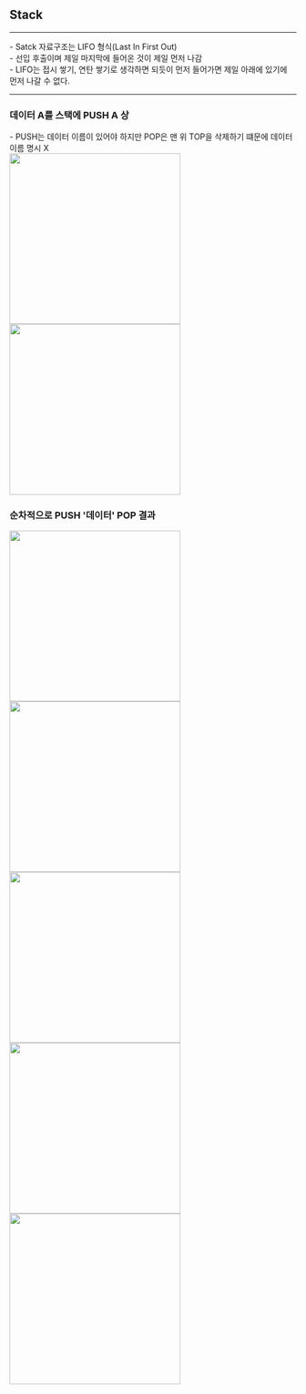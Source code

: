 <h2>Stack</h2>
<hr>
 - Satck 자료구조는 LIFO 형식(Last In First Out)<br /> 
 - 선입 후출이며 제일 마지막에 들어온 것이 제일 먼저 나감<br />
 - LIFO는 접시 쌓기, 연탄 쌓기로 생각하면 되듯이 먼저 들어가면 제일 아래에 있기에 먼저 나갈 수 없다.
 <br />
 <hr>
 <h3>데이터 A를 스택에 PUSH A 상</h3>
 - PUSH는 데이터 이름이 있어야 하지만 POP은 맨 위 TOP을 삭제하기 떄문에 데이터 이름 명시 X
 <div>
 <img width="300" height="300" src="https://github.com/stayonasDev/Tag/assets/149605122/3cd3803d-b615-4248-9cf9-d3e3787bf1a6">
 <img width="300" height="300" src="https://github.com/stayonasDev/Tag/assets/149605122/adb9c05a-e0c0-49a1-8030-590b80561840">
 </div>
<h3>순차적으로 PUSH '데이터' POP 결과</h3>
<div>
<img width="300" height="300" src="![Stack 1-3](https://github.com/stayonasDev/Tag/assets/149605122/d2a431cd-18f2-488c-b3b7-787b8af806c3)">
<img width="300" height="300" src="https://github.com/stayonasDev/Tag/assets/149605122/cc3a5c81-1d89-48dc-b7e2-c9264808e2d9">
<img width="300" height="300" src="https://github.com/stayonasDev/Tag/assets/149605122/ebdbe74c-c942-499e-b664-6c0da4bc0f44"><br />
<img width="300" height="300" src="https://github.com/stayonasDev/Tag/assets/149605122/b653e3c4-3ef2-4335-b9db-142c155e787e">
<img width="300" height="300" src="https://github.com/stayonasDev/Tag/assets/149605122/9550e5de-21dc-430f-9a18-a4fe4ec8858f">
</div>
